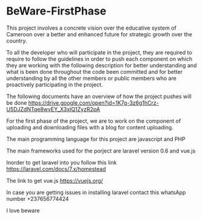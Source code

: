 # BeWare-FirstPhase
This project involves a concrete vision over the educative system of Cameroon over a better and enhanced future for strategic growth over the country.

To all the developer who will participate in the project, they are required to require to follow the guidelines in order to push each component on which they are working with the following description for better understanding and what is been done throughout the code been committed and for better understanding by all the other members or public members who are proactively participating in the project.

The following documents have an overview of how the project pushes will be done https://drive.google.com/open?id=1K7g-3z6g1hCrz-U5DJZdNTqe8wvEY_X3xIQ1ZyzR2pA

For the first phase of the project, we are to work on the component of uploading and downloading files with a blog for content uploading.

The main programming language for this project are javascript and PHP

The main frameworks used for the porject are laravel version 0.6  and vue.js

Inorder to get laravel into you follow this link https://laravel.com/docs/7.x/homestead

The link to get vue.js https://vuejs.org/

In case you are getting issues in installing laravel contact this whatsApp number +237656774424

I love beware